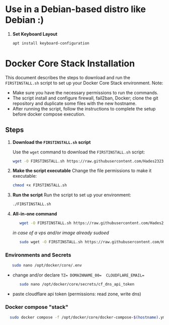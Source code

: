 # Use in a Debian-based distro like Debian :)

1. **Set Keyboard Layout**
   ```bash
   apt install keyboard-configuration
   ```

# Docker Core Stack Installation

This document describes the steps to download and run the `FIRSTINSTALL.sh` script to set up your Docker Core Stack environment.
Note:
* Make sure you have the necessary permissions to run the commands.
* The script install and configure firewall, fail2ban, Docker; clone the git repository and duplicate some files with the new hostname.
* After running the script, follow the instructions to complete the setup before docker compose execution.

## Steps

1. **Download the `FIRSTINSTALL.sh` script**

   Use the `wget` command to download the `FIRSTINSTALL.sh` script:

   ```bash
   wget -O FIRSTINSTALL.sh https://raw.githubusercontent.com/Hades2323/DockerCore/refs/heads/main/scripts/FIRSTINSTALL.sh
   ```

2. **Make the script executable**
   Change the file permissions to make it executable:
   ```bash
   chmod +x FIRSTINSTALL.sh
   ```

3. **Run the script**
   Run the script to set up your environment:
   ```bash
   ./FIRSTINSTALL.sh
   ```

4. **All-in-one command**
   ```bash
      wget -O FIRSTINSTALL.sh https://raw.githubusercontent.com/Hades2323/DockerCore/refs/heads/main/scripts/FIRSTINSTALL.sh && chmod +x FIRSTINSTALL.sh && bash FIRSTINSTALL.sh
   ```
   *in case of a vps and/or image already sudoed*
   ```bash
      sudo wget -O FIRSTINSTALL.sh https://raw.githubusercontent.com/Hades2323/DockerCore/refs/heads/main/scripts/FIRSTINSTALL.sh && sudo chmod +x FIRSTINSTALL.sh && sudo bash FIRSTINSTALL.sh
   
   ```

### Environments and Secrets

   ```bash
      sudo nano /opt/docker/core/.env
   ```
* change and/or declare
`
  TZ=
  DOMAINNAME_00= 
  CLOUDFLARE_EMAIL=
`

   ```bash
      sudo nano /opt/docker/core/secrets/cf_dns_api_token
   ```
* paste cloudflare api token (permissions: read zone, write dns)

### Docker compose "stack"
  ```bash
    sudo docker compose -f /opt/docker/core/docker-compose-$(hostname).yml --profile all --profile core --profile media --profile downloads --profile arrs --profile dbs up -d
  ```
